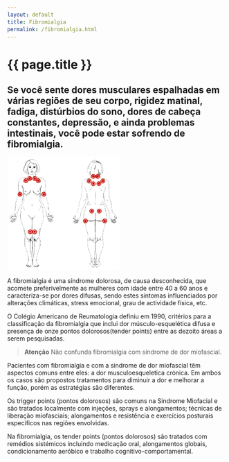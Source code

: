 ```yaml
---
layout: default
title: Fibromialgia
permalink: /fibromialgia.html
---
```


# {{ page.title }}

## Se você sente dores musculares espalhadas em várias regiões de seu corpo, rigidez matinal, fadiga, distúrbios do sono, dores de cabeça constantes, depressão, e ainda problemas intestinais, você pode estar sofrendo de fibromialgia.

![Dor Miofascial](assets/coluna-fibromialgia.gif)

A fibromialgia é uma síndrome dolorosa, de causa desconhecida, que acomete preferivelmente as mulheres com idade entre 40 a 60 anos e caracteriza-se por dores difusas, sendo estes sintomas influenciados por alterações climáticas, stress emocional, grau de actividade física, etc.

O Colégio Americano de Reumatologia definiu em 1990, critérios para a classificação da fibromialgia que inclui dor músculo-esquelética difusa e presença de onze pontos dolorosos(tender points) entre as dezoito áreas a serem pesquisadas.

> __Atenção__ Não confunda fibromialgia com síndrome de dor miofascial.

Pacientes com fibromialgia e com a sindrome de dor miofascial têm aspectos comuns entre eles: a dor musculoesqueletica crónica. Em ambos os casos são propostos tratamentos para diminuir a dor e melhorar a função, porém as estratégias são diferentes.

Os trigger points (pontos dolorosos) são comuns na Sindrome Miofacial e são tratados localmente com injeções, sprays e alongamentos; técnicas de liberação miofasciais; alongamentos e resistência e exercícios posturais específicos nas regiões envolvidas.

Na fibromialgia, os tender points (pontos dolorosos) são tratados com remédios sistémicos incluindo medicação oral, alongamentos globais, condicionamento aeróbico e trabalho cognitivo-comportamental.
